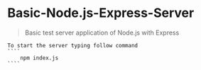 # Basic-Node.js-Express-Server
> Basic test server application of Node.js with Express

	To start the server typing follow command
	````
		npm index.js
	````